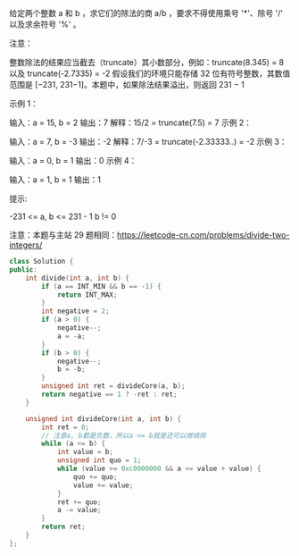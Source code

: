 给定两个整数 a 和 b ，求它们的除法的商 a/b ，要求不得使用乘号 '*'、除号 '/' 以及求余符号 '%' 。

 

注意：

整数除法的结果应当截去（truncate）其小数部分，例如：truncate(8.345) = 8 以及 truncate(-2.7335) = -2
假设我们的环境只能存储 32 位有符号整数，其数值范围是 [−231, 231−1]。本题中，如果除法结果溢出，则返回 231 − 1


示例 1：

输入：a = 15, b = 2
输出：7
解释：15/2 = truncate(7.5) = 7
示例 2：

输入：a = 7, b = -3
输出：-2
解释：7/-3 = truncate(-2.33333..) = -2
示例 3：

输入：a = 0, b = 1
输出：0
示例 4：

输入：a = 1, b = 1
输出：1


提示:

-231 <= a, b <= 231 - 1
b != 0


注意：本题与主站 29 题相同：https://leetcode-cn.com/problems/divide-two-integers/

```cpp
class Solution {
public:
    int divide(int a, int b) {
        if (a == INT_MIN && b == -1) {
            return INT_MAX;
        }
        int negative = 2;
        if (a > 0) {
            negative--;
            a = -a;
        }
        if (b > 0) {
            negative--;
            b = -b;
        }
        unsigned int ret = divideCore(a, b);
        return negative == 1 ? -ret : ret;
    }

    unsigned int divideCore(int a, int b) {
        int ret = 0;
        // 注意a, b都是负数，所以a <= b就是还可以继续除
        while (a <= b) {
            int value = b;
            unsigned int quo = 1;
            while (value >= 0xc0000000 && a <= value + value) {
                quo += quo;
                value += value;
            }
            ret += quo;
            a -= value;
        }
        return ret;
    }
};
```

